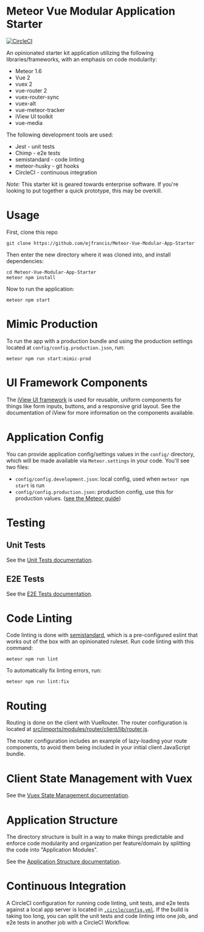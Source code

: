# Meteor Vue Modular Application Starter

[![CircleCI](https://circleci.com/gh/ejfrancis/Meteor-Vue-Modular-App-Starter/tree/master.svg?style=svg)](https://circleci.com/gh/ejfrancis/Meteor-Vue-Modular-App-Starter/tree/master)

An opinionated starter kit application utilizing the following libraries/frameworks, with an emphasis on code modularity:

* Meteor 1.6
* Vue 2
* vuex 2
* vue-router 2
* vuex-router-sync
* vuex-alt
* vue-meteor-tracker
* iView UI toolkit
* vue-media

The following development tools are used:

* Jest - unit tests
* Chimp - e2e tests
* semistandard - code linting
* meteor-husky - git hooks
* CircleCI - continuous integration

*Note:* This starter kit is geared towards enterprise software. If you're looking to put together a quick prototype, this may be overkill.

# Usage

First, clone this repo 

```
git clone https://github.com/ejfrancis/Meteor-Vue-Modular-App-Starter
```

Then enter the new directory where it was cloned into, and install dependencies:

```
cd Meteor-Vue-Modular-App-Starter
meteor npm install
```

Now to run the application:

```
meteor npm start
``` 

# Mimic Production
To run the app with a production bundle and using the production settings located at `config/config.production.json`, run:

```
meteor npm run start:mimic-prod
```

# UI Framework Components
The [iView UI framework](https://www.iviewui.com) is used for reusable, uniform components for things like form inputs, buttons, and a responsive grid layout. See the documentation of iView for more information on the components available.

# Application Config
You can provide application config/settings values in the `config/` directory, which will be made available via `Meteor.settings` in your code. You'll see two files:

* `config/config.development.json`: local config, used when `meteor npm start` is run
* `config/config.production.json`: production config, use this for production values. ([see the Meteor guide](https://docs.meteor.com/environment-variables.html#METEOR-SETTINGS))

# Testing

## Unit Tests
See the [Unit Tests documentation](/docs/unit-tests.md).

## E2E Tests
See the [E2E Tests documentation](/docs/e2e-tests.md).

# Code Linting
Code linting is done with [semistandard](https://www.npmjs.com/package/semistandard), which is a pre-configured eslint that works out of the box with an opinionated ruleset. Run code linting with this command:
```
meteor npm run lint
```

To automatically fix linting errors, run:
```
meteor npm run lint:fix
```

# Routing
Routing is done on the client with VueRouter. The router configuration is located at [src/imports/modules/router/client/lib/router.js](/src/imports/modules/router/client/lib/router.js).

The router configuration includes an example of lazy-loading your route components, to avoid them being included in your initial client JavaScript bundle.

# Client State Management with Vuex
See the [Vuex State Management documentation](/docs/vuex-client-state-management.md).


# Application Structure
The directory structure is built in a way to make things predictable and enforce code modularity and organization per feature/domain by splitting the code into "Application Modules".

See the [Application Structure documentation](/docs/application-structure.md).

# Continuous Integration
A CircleCI configuration for running code linting, unit tests, and e2e tests against a local app server is located in [`.circle/config.yml`](/.circleci/config.yml). If the build is taking too long, you can split the unit tests and code linting into one job, and e2e tests in another job with a CircleCI Workflow.
